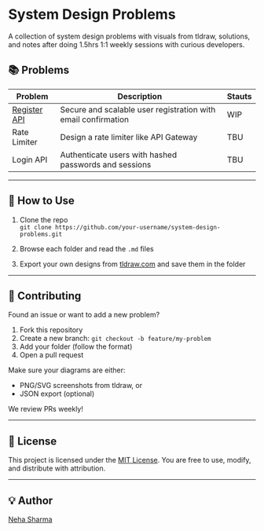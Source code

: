 # System Design Problems

A collection of system design problems with visuals from tldraw, solutions, and notes after doing 1.5hrs 1:1 weekly sessions with curious developers.

## 📚 Problems

| Problem | Description | Stauts |
|--------|-------------| -------------| 
| [Register API](./register-api/) | Secure and scalable user registration with email confirmation | WIP |
| Rate Limiter| Design a rate limiter like API Gateway |TBU |
| Login API | Authenticate users with hashed passwords and sessions |TBU |

---

## 🚀 How to Use

1. Clone the repo  
   `git clone https://github.com/your-username/system-design-problems.git`

2. Browse each folder and read the `.md` files

3. Export your own designs from [tldraw.com](https://tldraw.com) and save them in the folder

---

## 🤝 Contributing

Found an issue or want to add a new problem?

1. Fork this repository
2. Create a new branch: `git checkout -b feature/my-problem`
3. Add your folder (follow the format)
4. Open a pull request

Make sure your diagrams are either:
- PNG/SVG screenshots from tldraw, or
- JSON export (optional)

We review PRs weekly!

---

## 📜 License

This project is licensed under the [MIT License](https://opensource.org/license/mit). You are free to use, modify, and distribute with attribution.

---

## 💡 Author

[Neha Sharma](https://github.com/hellonehha)

